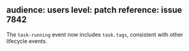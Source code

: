 audience: users
level: patch
reference: issue 7842
---

The `task-running` event now includes `task.tags`, consistent with other lifecycle events.
